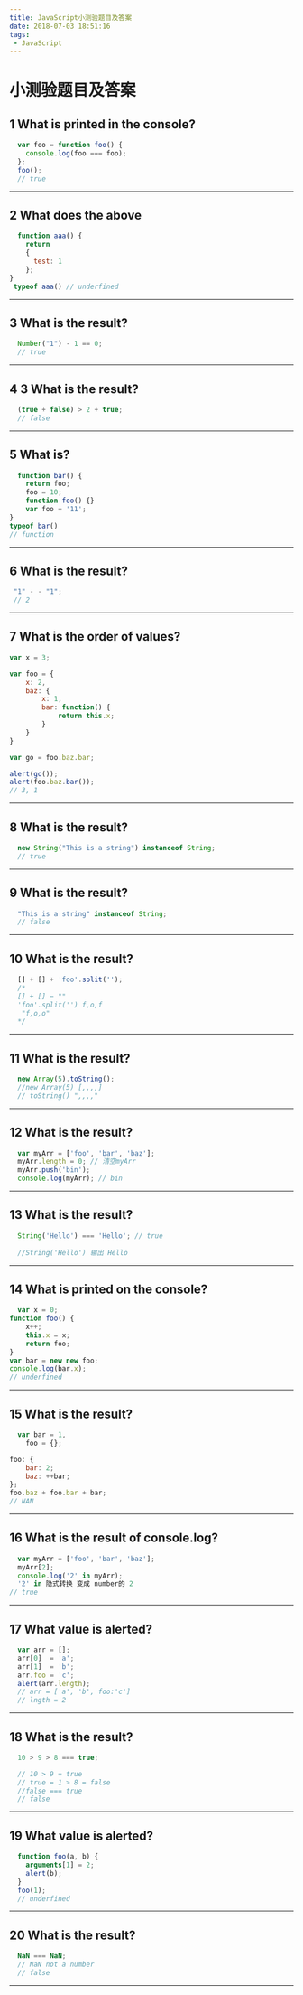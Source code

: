 ```yaml
---
title: JavaScript小测验题目及答案
date: 2018-07-03 18:51:16
tags: 
 - JavaScript
---
```

# 小测验题目及答案

## 1 What is printed in the console?

```JavaScript
  var foo = function foo() {
    console.log(foo === foo);  
  };
  foo();
  // true
```

---

## 2 What does the above

```JavaScript
  function aaa() {
    return
    {
      test: 1
    };
}
 typeof aaa() // underfined
```

---

## 3 What is the result?

```JavaScript
  Number("1") - 1 == 0;
  // true
```

---

## 4 3 What is the result?

```JavaScript
  (true + false) > 2 + true;
  // false
```

---

## 5 What is?

```JavaScript
  function bar() {
    return foo;
    foo = 10;
    function foo() {}
    var foo = '11';
}
typeof bar()
// function
```

---

## 6 What is the result?

```JavaScript
 "1" - - "1";
 // 2
```

---

## 7 What is the order of values?

```JavaScript
var x = 3;

var foo = {
    x: 2,
    baz: {
        x: 1,
        bar: function() {
            return this.x;
        }
    }
}

var go = foo.baz.bar;

alert(go());
alert(foo.baz.bar());
// 3, 1
```

---

## 8 What is the result?

```JavaScript
  new String("This is a string") instanceof String;
  // true
```

---

## 9 What is the result?

```JavaScript
  "This is a string" instanceof String;
  // false
```

---

## 10 What is the result?

```JavaScript
  [] + [] + 'foo'.split('');
  /*
  [] + [] = ""
  'foo'.split('') f,o,f
   "f,o,o"
  */
```

---

## 11 What is the result?

```JavaScript
  new Array(5).toString();
  //new Array(5) [,,,,]
  // toString() ",,,,"
```

---

## 12 What is the result?

```JavaScript
  var myArr = ['foo', 'bar', 'baz'];
  myArr.length = 0; // 清空myArr
  myArr.push('bin'); 
  console.log(myArr); // bin
```

---

## 13 What is the result?

```JavaScript
  String('Hello') === 'Hello'; // true
  
  //String('Hello') 输出 Hello
```

---

## 14 What is printed on the console?

```JavaScript
  var x = 0;
function foo() {
    x++;
    this.x = x;
    return foo;
}
var bar = new new foo;
console.log(bar.x);
// underfined
```

---

## 15 What is the result?

```JavaScript
  var bar = 1,
    foo = {};

foo: {
    bar: 2;
    baz: ++bar;
};
foo.baz + foo.bar + bar;
// NAN
```

---

## 16 What is the result of console.log?

```JavaScript
  var myArr = ['foo', 'bar', 'baz'];
  myArr[2];
  console.log('2' in myArr);
  '2' in 隐式转换 变成 number的 2
// true
```

---

## 17 What value is alerted?

```JavaScript
  var arr = [];
  arr[0]  = 'a';
  arr[1]  = 'b';
  arr.foo = 'c';
  alert(arr.length);
  // arr = ['a', 'b', foo:'c']
  // lngth = 2
```

---

## 18 What is the result?

```JavaScript
  10 > 9 > 8 === true;

  // 10 > 9 = true
  // true = 1 > 8 = false
  //false === true
  // false
```

---

## 19 What value is alerted?

```JavaScript
  function foo(a, b) {
    arguments[1] = 2;
    alert(b);
  }
  foo(1);
  // underfined
```

---

## 20 What is the result?

```JavaScript
  NaN === NaN;
  // NaN not a number
  // false
```

---
